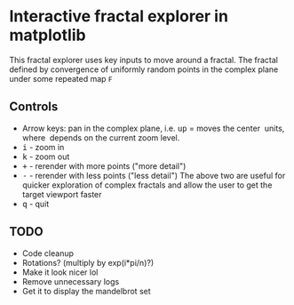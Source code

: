 # Interactive fractal explorer in matplotlib
This fractal explorer uses key inputs to move around a fractal. The fractal defined by convergence of uniformly random points in the complex plane under some repeated map `F`

## Controls
- Arrow keys: pan in the complex plane, i.e. <kbd>up</kbd> = moves the center <math>+k*i</math> units, where <math>k</math> depends on the current zoom level.
- <kbd>i</kbd> - zoom in
- <kbd>k</kbd> - zoom out
- <kbd>+</kbd> - rerender with more points ("more detail")
- <kbd>-</kbd> - rerender with less points ("less detail")
The above two are useful for quicker exploration of complex fractals and allow the user to get the target viewport faster
- <kbd>q</kbd> - quit

## TODO
- Code cleanup
- Rotations? (multiply by exp(i*pi/n)?)
- Make it look nicer lol
- Remove unnecessary logs
- Get it to display the mandelbrot set
